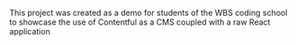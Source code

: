 This project was created as a demo for students of the WBS coding school to showcase the use of Contentful as a CMS coupled with a raw React application
